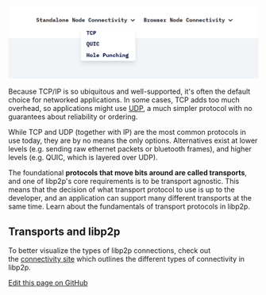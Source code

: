 ![alt text](image.png)

Because TCP/IP is so ubiquitous and well-supported, it's often the default choice for networked applications. In some cases, TCP adds too much overhead, so applications might use [UDP](https://en.wikipedia.org/wiki/User_Datagram_Protocol), a much simpler protocol with no guarantees about reliability or ordering.

While TCP and UDP (together with IP) are the most common protocols in use today, they are by no means the only options. Alternatives exist at lower levels (e.g. sending raw ethernet packets or bluetooth frames), and higher levels (e.g. QUIC, which is layered over UDP).

The foundational **protocols that move bits around are called transports**, and one of libp2p's core requirements is to be transport agnostic. This means that the decision of what transport protocol to use is up to the developer, and an application can support many different transports at the same time. Learn about the fundamentals of transport protocols in libp2p.

Transports and libp2p 
----------------------

To better visualize the types of libp2p connections, check out the [connectivity site](https://connectivity.libp2p.io/) which outlines the different types of connectivity in libp2p.

[Edit this page on GitHub](https://github.com/libp2p/docs/blob/master/content/concepts/transports/overview.md)


